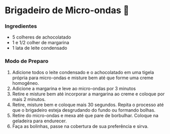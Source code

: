 # Brigadeiro de Micro-ondas :chocolate_bar:

### Ingredientes

* 5 colheres de achocolatado
* 1 e 1/2 colher de margarina
* 1 lata de leite condensado

### Modo de Preparo

1. Adicione todos o leite condensado e o achocolatado em uma tigela própria para micro-ondas e misture bem até que forme uma creme homogêneo.
2. Adicione a margarina e leve ao micro-ondas por 3 minutos
3. Retire e misture bem até incorporar a margarina ao creme e coloque por mais 2 minutos.
4. Retire, misture bem e coloque mais 30 segundos. Repita o processo até que o brigadeiro esteja desgrudando do fundo ou formando bolhas.
5. Retire do micro-ondas e mexa até que pare de borbulhar. Coloque na geladeira para endurecer.
6. Faça as bolinhas, passe na cobertura de sua preferência e sirva.
